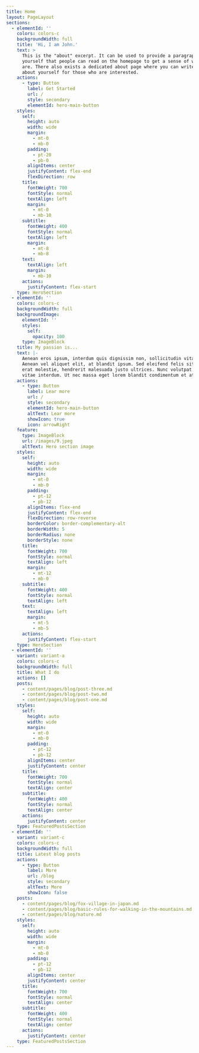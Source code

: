 ```yaml
---
title: Home
layout: PageLayout
sections:
  - elementId: ''
    colors: colors-c
    backgroundWidth: full
    title: 'Hi, I am John.'
    text: >
      This is the "about" excerpt. It can be used to provide a paragraph about
      yourself that people can read on the homepage to get a sense of who you
      are. There also exists a dedicated about page where you can write more
      about yourself for those who are interested.
    actions:
      - type: Button
        label: Get Started
        url: /
        style: secondary
        elementId: hero-main-button
    styles:
      self:
        height: auto
        width: wide
        margin:
          - mt-0
          - mb-0
        padding:
          - pt-20
          - pb-0
        alignItems: center
        justifyContent: flex-end
        flexDirection: row
      title:
        fontWeight: 700
        fontStyle: normal
        textAlign: left
        margin:
          - mt-0
          - mb-10
      subtitle:
        fontWeight: 400
        fontStyle: normal
        textAlign: left
        margin:
          - mt-8
          - mb-8
      text:
        textAlign: left
        margin:
          - mb-10
      actions:
        justifyContent: flex-start
    type: HeroSection
  - elementId: ''
    colors: colors-c
    backgroundWidth: full
    backgroundImage:
      elementId: ''
      styles:
        self:
          opacity: 100
      type: ImageBlock
    title: My passion is...
    text: |-
      Aenean eros ipsum, interdum quis dignissim non, sollicitudin vitae nisl.
      Aenean vel aliquet elit, at blandit ipsum. Sed eleifend felis sit amet
      erat molestie, hendrerit malesuada justo ultrices. Nunc volutpat at erat
      vitae interdum. Ut nec massa eget lorem blandit condimentum et at risus.
    actions:
      - type: Button
        label: Lear more
        url: /
        style: secondary
        elementId: hero-main-button
        altText: Lear more
        showIcon: true
        icon: arrowRight
    feature:
      type: ImageBlock
      url: /images/9.jpeg
      altText: Hero section image
    styles:
      self:
        height: auto
        width: wide
        margin:
          - mt-0
          - mb-0
        padding:
          - pt-12
          - pb-12
        alignItems: flex-end
        justifyContent: flex-end
        flexDirection: row-reverse
        borderColor: border-complementary-alt
        borderWidth: 5
        borderRadius: none
        borderStyle: none
      title:
        fontWeight: 700
        fontStyle: normal
        textAlign: left
        margin:
          - mt-12
          - mb-0
      subtitle:
        fontWeight: 400
        fontStyle: normal
        textAlign: left
      text:
        textAlign: left
        margin:
          - mt-5
          - mb-5
      actions:
        justifyContent: flex-start
    type: HeroSection
  - elementId: ''
    variant: variant-a
    colors: colors-c
    backgroundWidth: full
    title: What I do
    actions: []
    posts:
      - content/pages/blog/post-three.md
      - content/pages/blog/post-two.md
      - content/pages/blog/post-one.md
    styles:
      self:
        height: auto
        width: wide
        margin:
          - mt-0
          - mb-0
        padding:
          - pt-12
          - pb-12
        alignItems: center
        justifyContent: center
      title:
        fontWeight: 700
        fontStyle: normal
        textAlign: center
      subtitle:
        fontWeight: 400
        fontStyle: normal
        textAlign: center
      actions:
        justifyContent: center
    type: FeaturedPostsSection
  - elementId: ''
    variant: variant-c
    colors: colors-c
    backgroundWidth: full
    title: Latest blog posts
    actions:
      - type: Button
        label: More
        url: /blog
        style: secondary
        altText: More
        showIcon: false
    posts:
      - content/pages/blog/fox-village-in-japan.md
      - content/pages/blog/basic-rules-for-walking-in-the-mountains.md
      - content/pages/blog/nature.md
    styles:
      self:
        height: auto
        width: wide
        margin:
          - mt-0
          - mb-0
        padding:
          - pt-12
          - pb-12
        alignItems: center
        justifyContent: center
      title:
        fontWeight: 700
        fontStyle: normal
        textAlign: center
      subtitle:
        fontWeight: 400
        fontStyle: normal
        textAlign: center
      actions:
        justifyContent: center
    type: FeaturedPostsSection
---
```

